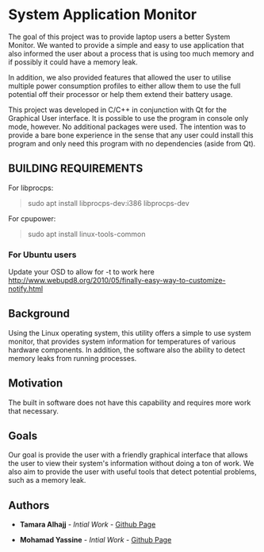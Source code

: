  # System Application Monitor
The goal of this project was to provide laptop users a better System Monitor. We wanted to provide a simple and easy to use application that also informed the user about a process that is using too much memory and if possibly it could have a memory leak. 

In addition, we also provided features that allowed the user to utilise multiple power consumption profiles to either allow them to use the full potential off their processor or help them extend their battery usage.

This project was developed in C/C++ in conjunction with Qt for the Graphical User interface. It is possible to use the program in console only mode, however. No additional packages were used. The intention was to provide a bare bone experience in the sense that any user could install this program and only need this program with no dependencies (aside from Qt).

## BUILDING REQUIREMENTS
For libprocps:

> sudo apt install libprocps-dev:i386 libprocps-dev

For cpupower:

> sudo apt install linux-tools-common

### For Ubuntu users
Update your OSD to allow for -t to work here http://www.webupd8.org/2010/05/finally-easy-way-to-customize-notify.html

## Background

Using the Linux operating system, this utility offers a simple to use system monitor, that provides system information for temperatures of various hardware components. In addition, the software also the ability to detect memory leaks from running processes.


## Motivation

The built in software does not have this capability and requires more work that necessary.

## Goals

Our goal is provide the user with a friendly graphical interface that allows the user to view their system's information without doing a ton of work. We also aim to provide the user with useful tools that detect potential problems, such as a memory leak.

## Authors

- **Tamara Alhajj** - *Intial Work* - [Github Page](https://github.com/TamaraAlhajj)

* **Mohamad Yassine** - *Intial Work* - [Github Page](https://github.com/moyass)
